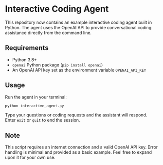 # Interactive Coding Agent

This repository now contains an example interactive coding agent built in Python. The agent uses the OpenAI API to provide conversational coding assistance directly from the command line.

## Requirements

- Python 3.8+
- `openai` Python package (`pip install openai`)
- An OpenAI API key set as the environment variable `OPENAI_API_KEY`

## Usage

Run the agent in your terminal:

```bash
python interactive_agent.py
```

Type your questions or coding requests and the assistant will respond. Enter `exit` or `quit` to end the session.

## Note

This script requires an internet connection and a valid OpenAI API key. Error handling is minimal and provided as a basic example. Feel free to expand upon it for your own use.
